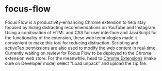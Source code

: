 # focus-flow
Focus Flow is a productivity-enhancing Chrome extension to help stay focused by hiding distracting recommendations on YouTube and Instagram.
Using a combination of HTML and CSS for user interface and JavaScript for the functionality of the extension, these web technologies made it convenient to make this tool for reducing distraction. Scripting and activeTab permissions are also used to modify the web content in real-time. Currently waiting on review for Focus Flow to be deployed to the Chrome extension web store. For the meanwhile, head to [Chrome Extensions](chrome://extensions/) (make sure on Developer mode) select "Load unpack" and upload the zip file.
